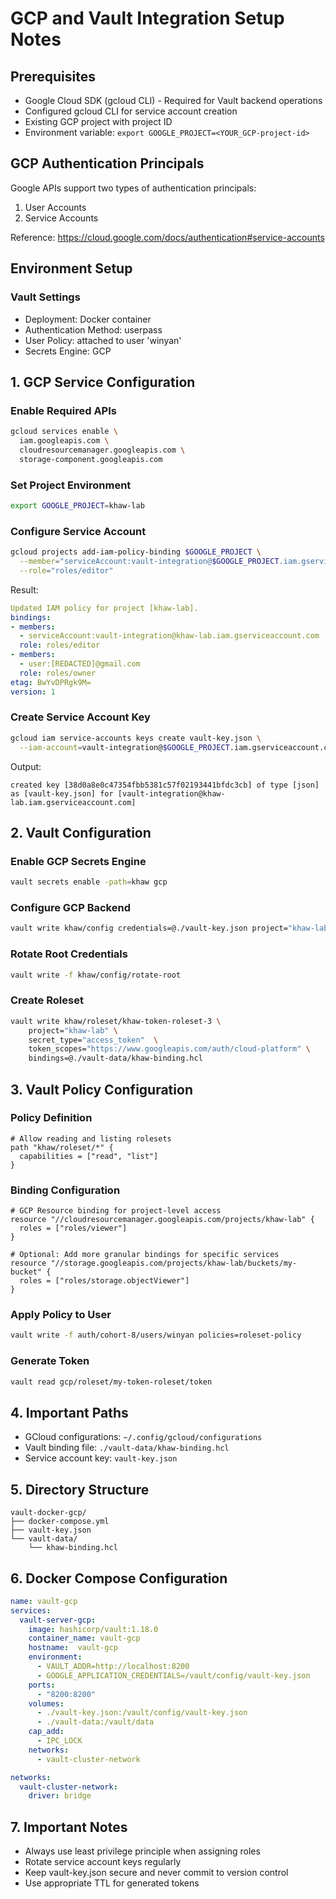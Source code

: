 # GCP and Vault Integration Setup Notes

## Prerequisites

- Google Cloud SDK (gcloud CLI) - Required for Vault backend operations
- Configured gcloud CLI for service account creation
- Existing GCP project with project ID
- Environment variable: `export GOOGLE_PROJECT=<YOUR_GCP-project-id>`

## GCP Authentication Principals

Google APIs support two types of authentication principals:
1. User Accounts
2. Service Accounts

Reference: https://cloud.google.com/docs/authentication#service-accounts

## Environment Setup

### Vault Settings
- Deployment: Docker container
- Authentication Method: userpass
- User Policy: attached to user 'winyan'
- Secrets Engine: GCP

## 1. GCP Service Configuration

### Enable Required APIs
```bash
gcloud services enable \
  iam.googleapis.com \
  cloudresourcemanager.googleapis.com \
  storage-component.googleapis.com
```

### Set Project Environment
```bash
export GOOGLE_PROJECT=khaw-lab
```

### Configure Service Account
```bash
gcloud projects add-iam-policy-binding $GOOGLE_PROJECT \
  --member="serviceAccount:vault-integration@$GOOGLE_PROJECT.iam.gserviceaccount.com" \
  --role="roles/editor"
```

Result:
```yaml
Updated IAM policy for project [khaw-lab].
bindings:
- members:
  - serviceAccount:vault-integration@khaw-lab.iam.gserviceaccount.com
  role: roles/editor
- members:
  - user:[REDACTED]@gmail.com
  role: roles/owner
etag: BwYvDPRgk9M=
version: 1
```

### Create Service Account Key
```bash
gcloud iam service-accounts keys create vault-key.json \
  --iam-account=vault-integration@$GOOGLE_PROJECT.iam.gserviceaccount.com
```

Output:
```
created key [38d0a8e0c47354fbb5381c57f02193441bfdc3cb] of type [json] as [vault-key.json] for [vault-integration@khaw-lab.iam.gserviceaccount.com]
```

## 2. Vault Configuration

### Enable GCP Secrets Engine
```bash
vault secrets enable -path=khaw gcp
```

### Configure GCP Backend
```bash
vault write khaw/config credentials=@./vault-key.json project="khaw-lab"
```

### Rotate Root Credentials
```bash
vault write -f khaw/config/rotate-root
```

### Create Roleset
```bash
vault write khaw/roleset/khaw-token-roleset-3 \
    project="khaw-lab" \
    secret_type="access_token"  \
    token_scopes="https://www.googleapis.com/auth/cloud-platform" \
    bindings=@./vault-data/khaw-binding.hcl
```

## 3. Vault Policy Configuration

### Policy Definition
```hcl
# Allow reading and listing rolesets
path "khaw/roleset/*" {
  capabilities = ["read", "list"]
}

```

### Binding Configuration
```hcl
# GCP Resource binding for project-level access
resource "//cloudresourcemanager.googleapis.com/projects/khaw-lab" {
  roles = ["roles/viewer"]
}

# Optional: Add more granular bindings for specific services
resource "//storage.googleapis.com/projects/khaw-lab/buckets/my-bucket" {
  roles = ["roles/storage.objectViewer"]
}
```

### Apply Policy to User
```bash
vault write -f auth/cohort-8/users/winyan policies=roleset-policy
```

### Generate Token
```bash
vault read gcp/roleset/my-token-roleset/token
```

## 4. Important Paths
- GCloud configurations: `~/.config/gcloud/configurations`
- Vault binding file: `./vault-data/khaw-binding.hcl`
- Service account key: `vault-key.json`

## 5. Directory Structure
```
vault-docker-gcp/
├── docker-compose.yml
├── vault-key.json
└── vault-data/
    └── khaw-binding.hcl
```

## 6. Docker Compose Configuration
```yaml
name: vault-gcp
services:
  vault-server-gcp:
    image: hashicorp/vault:1.18.0
    container_name: vault-gcp
    hostname:  vault-gcp
    environment:
      - VAULT_ADDR=http://localhost:8200
      - GOOGLE_APPLICATION_CREDENTIALS=/vault/config/vault-key.json
    ports:
      - "8200:8200"
    volumes:
      - ./vault-key.json:/vault/config/vault-key.json
      - ./vault-data:/vault/data
    cap_add:
      - IPC_LOCK
    networks:
      - vault-cluster-network

networks:
  vault-cluster-network:
    driver: bridge
```

## 7. Important Notes
- Always use least privilege principle when assigning roles
- Rotate service account keys regularly
- Keep vault-key.json secure and never commit to version control
- Use appropriate TTL for generated tokens
